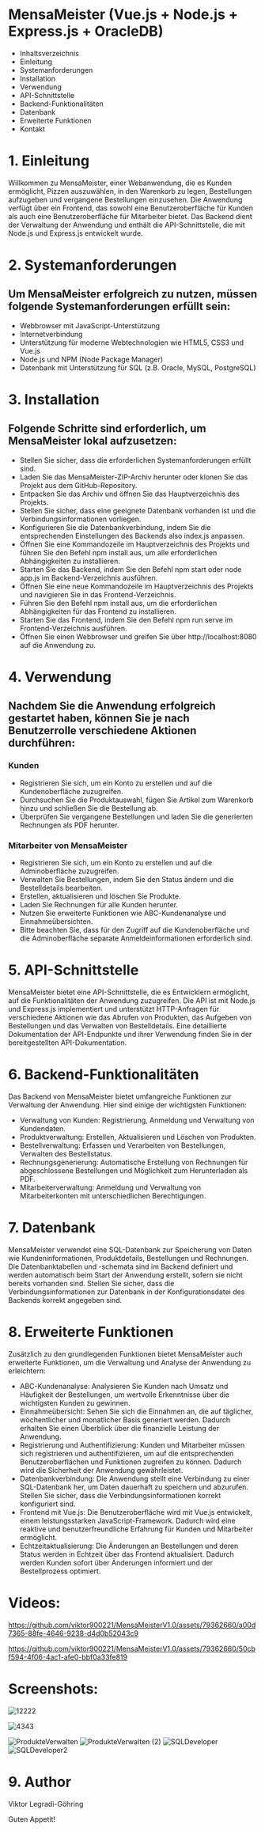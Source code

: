 # MensaMeister (Vue.js + Node.js + Express.js + OracleDB)

- Inhaltsverzeichnis
- Einleitung
- Systemanforderungen
- Installation
- Verwendung
- API-Schnittstelle
- Backend-Funktionalitäten
- Datenbank
- Erweiterte Funktionen
- Kontakt

# 1. Einleitung
Willkommen zu MensaMeister, einer Webanwendung, die es Kunden ermöglicht, Pizzen auszuwählen, in den Warenkorb zu legen, Bestellungen aufzugeben und vergangene Bestellungen einzusehen. Die Anwendung verfügt über ein Frontend, das sowohl eine Benutzeroberfläche für Kunden als auch eine Benutzeroberfläche für Mitarbeiter bietet. Das Backend dient der Verwaltung der Anwendung und enthält die API-Schnittstelle, die mit Node.js und Express.js entwickelt wurde.

# 2. Systemanforderungen
## Um MensaMeister erfolgreich zu nutzen, müssen folgende Systemanforderungen erfüllt sein:

- Webbrowser mit JavaScript-Unterstützung
- Internetverbindung
- Unterstützung für moderne Webtechnologien wie HTML5, CSS3 und Vue.js
- Node.js und NPM (Node Package Manager)
- Datenbank mit Unterstützung für SQL (z.B. Oracle, MySQL, PostgreSQL)

# 3. Installation
## Folgende Schritte sind erforderlich, um MensaMeister lokal aufzusetzen:

- Stellen Sie sicher, dass die erforderlichen Systemanforderungen erfüllt sind.
- Laden Sie das MensaMeister-ZIP-Archiv herunter oder klonen Sie das Projekt aus dem GitHub-Repository.
- Entpacken Sie das Archiv und öffnen Sie das Hauptverzeichnis des Projekts.
- Stellen Sie sicher, dass eine geeignete Datenbank vorhanden ist und die Verbindungsinformationen vorliegen.
- Konfigurieren Sie die Datenbankverbindung, indem Sie die entsprechenden Einstellungen des Backends also index.js anpassen.
- Öffnen Sie eine Kommandozeile im Hauptverzeichnis des Projekts und führen Sie den Befehl npm install aus, um alle erforderlichen Abhängigkeiten zu installieren.
- Starten Sie das Backend, indem Sie den Befehl npm start oder node app.js im Backend-Verzeichnis ausführen.
- Öffnen Sie eine neue Kommandozeile im Hauptverzeichnis des Projekts und navigieren Sie in das Frontend-Verzeichnis.
- Führen Sie den Befehl npm install aus, um die erforderlichen Abhängigkeiten für das Frontend zu installieren.
- Starten Sie das Frontend, indem Sie den Befehl npm run serve im Frontend-Verzeichnis ausführen.
- Öffnen Sie einen Webbrowser und greifen Sie über http://localhost:8080 auf die Anwendung zu.

# 4. Verwendung

## Nachdem Sie die Anwendung erfolgreich gestartet haben, können Sie je nach Benutzerrolle verschiedene Aktionen durchführen:

### Kunden

- Registrieren Sie sich, um ein Konto zu erstellen und auf die Kundenoberfläche zuzugreifen.
- Durchsuchen Sie die Produktauswahl, fügen Sie Artikel zum Warenkorb hinzu und schließen Sie die Bestellung ab.
- Überprüfen Sie vergangene Bestellungen und laden Sie die generierten Rechnungen als PDF herunter.

### Mitarbeiter von MensaMeister

- Registrieren Sie sich, um ein Konto zu erstellen und auf die Adminoberfläche zuzugreifen.
- Verwalten Sie Bestellungen, indem Sie den Status ändern und die Bestelldetails bearbeiten.
- Erstellen, aktualisieren und löschen Sie Produkte.
- Laden Sie Rechnungen für alle Kunden herunter.
- Nutzen Sie erweiterte Funktionen wie ABC-Kundenanalyse und Einnahmeübersichten.
- Bitte beachten Sie, dass für den Zugriff auf die Kundenoberfläche und die Adminoberfläche separate Anmeldeinformationen erforderlich sind.

# 5. API-Schnittstelle
MensaMeister bietet eine API-Schnittstelle, die es Entwicklern ermöglicht, auf die Funktionalitäten der Anwendung zuzugreifen. Die API ist mit Node.js und Express.js implementiert und unterstützt HTTP-Anfragen für verschiedene Aktionen wie das Abrufen von Produkten, das Aufgeben von Bestellungen und das Verwalten von Bestelldetails. Eine detaillierte Dokumentation der API-Endpunkte und ihrer Verwendung finden Sie in der bereitgestellten API-Dokumentation.

# 6. Backend-Funktionalitäten
Das Backend von MensaMeister bietet umfangreiche Funktionen zur Verwaltung der Anwendung. Hier sind einige der wichtigsten Funktionen:

- Verwaltung von Kunden: Registrierung, Anmeldung und Verwaltung von Kundendaten.
- Produktverwaltung: Erstellen, Aktualisieren und Löschen von Produkten.
- Bestellverwaltung: Erfassen und Verarbeiten von Bestellungen, Verwalten des Bestellstatus.
- Rechnungsgenerierung: Automatische Erstellung von Rechnungen für abgeschlossene Bestellungen und Möglichkeit zum Herunterladen als PDF.
- Mitarbeiterverwaltung: Anmeldung und Verwaltung von Mitarbeiterkonten mit unterschiedlichen Berechtigungen.

# 7. Datenbank
MensaMeister verwendet eine SQL-Datenbank zur Speicherung von Daten wie Kundeninformationen, Produktdetails, Bestellungen und Rechnungen. Die Datenbanktabellen und -schemata sind im Backend definiert und werden automatisch beim Start der Anwendung erstellt, sofern sie nicht bereits vorhanden sind. Stellen Sie sicher, dass die Verbindungsinformationen zur Datenbank in der Konfigurationsdatei des Backends korrekt angegeben sind.

# 8. Erweiterte Funktionen
Zusätzlich zu den grundlegenden Funktionen bietet MensaMeister auch erweiterte Funktionen, um die Verwaltung und Analyse der Anwendung zu erleichtern:

- ABC-Kundenanalyse: Analysieren Sie Kunden nach Umsatz und Häufigkeit der Bestellungen, um wertvolle Erkenntnisse über die wichtigsten Kunden zu gewinnen.
- Einnahmeübersicht: Sehen Sie sich die Einnahmen an, die auf täglicher, wöchentlicher und monatlicher Basis generiert werden. Dadurch erhalten Sie einen Überblick über die finanzielle Leistung der Anwendung.
- Registrierung und Authentifizierung: Kunden und Mitarbeiter müssen sich registrieren und authentifizieren, um auf die entsprechenden Benutzeroberflächen und Funktionen zugreifen zu können. Dadurch wird die Sicherheit der Anwendung gewährleistet.
- Datenbankverbindung: Die Anwendung stellt eine Verbindung zu einer SQL-Datenbank her, um Daten dauerhaft zu speichern und abzurufen. Stellen Sie sicher, dass die Verbindungsinformationen korrekt konfiguriert sind.
- Frontend mit Vue.js: Die Benutzeroberfläche wird mit Vue.js entwickelt, einem leistungsstarken JavaScript-Framework. Dadurch wird eine reaktive und benutzerfreundliche Erfahrung für Kunden und Mitarbeiter ermöglicht.
- Echtzeitaktualisierung: Die Änderungen an Bestellungen und deren Status werden in Echtzeit über das Frontend aktualisiert. Dadurch werden Kunden sofort über Änderungen informiert und der Bestellprozess optimiert.

# Videos:


https://github.com/viktor900221/MensaMeisterV1.0/assets/79362660/a00d7365-88fe-4646-9238-d4d0b52043c9




https://github.com/viktor900221/MensaMeisterV1.0/assets/79362660/50cbf594-4f06-4ac1-afe0-bbf0a33fe819



# Screenshots:

![12222](https://github.com/viktor900221/PizzaParadiseV1.0/assets/79362660/13506734-45d6-4a54-bcbc-94d787b4478b)

![4343](https://github.com/viktor900221/PizzaParadiseV1.0/assets/79362660/2468fa13-c321-4e2d-9fef-3fec911e6122)

![ProdukteVerwalten](https://github.com/viktor900221/PizzaParadiseV1.0/assets/79362660/5bef9cc4-d8d2-4ade-88bf-80f891ab32d2)
![ProdukteVerwalten (2)](https://github.com/viktor900221/PizzaParadiseV1.0/assets/79362660/ef238204-45ec-4f7f-8396-774c6a0f0e03)
![SQLDeveloper](https://github.com/viktor900221/PizzaParadise_v1.0/assets/79362660/1a4562a0-b5d5-4858-91ee-50e1ee1b654a)
![SQLDeveloper2](https://github.com/viktor900221/PizzaParadise_v1.0/assets/79362660/22b21f66-7ba7-453d-bd06-40efd99d4bba)


# 9. Author 
Viktor Legradi-Göhring

Guten Appetit!
